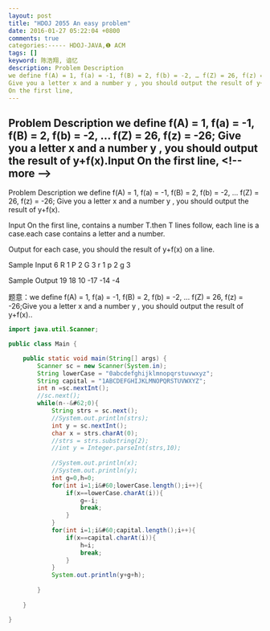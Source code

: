 ```yaml
---
layout: post
title: "HDOJ 2055 An easy problem"
date: 2016-01-27 05:22:04 +0800
comments: true
categories:----- HDOJ-JAVA,❶ ACM
tags: []
keyword: 陈浩翔, 谙忆
description: Problem Description 
we define f(A) = 1, f(a) = -1, f(B) = 2, f(b) = -2, … f(Z) = 26, f(z) = -26; 
Give you a letter x and a number y , you should output the result of y+f(x).Input 
On the first line, 
---
```



Problem Description 
we define f(A) = 1, f(a) = -1, f(B) = 2, f(b) = -2, … f(Z) = 26, f(z) = -26; 
Give you a letter x and a number y , you should output the result of y+f(x).Input 
On the first line,
&#60;!-- more --&#62;
----------

Problem Description
we define f(A) = 1, f(a) = -1, f(B) = 2, f(b) = -2, ... f(Z) = 26, f(z) = -26;
Give you a letter x and a number y , you should output the result of y+f(x).
 

Input
On the first line, contains a number T.then T lines follow, each line is a case.each case contains a letter and a number.
 

Output
for each case, you should the result of y+f(x) on a line.
 

Sample Input
6
R 1
P 2
G 3
r 1
p 2
g 3
 

Sample Output
19
18
10
-17
-14
-4


题意：we define f(A) = 1, f(a) = -1, f(B) = 2, f(b) = -2, … f(Z) = 26, f(z) = -26;Give you a letter x and a number y , you should output the result of y+f(x)..



```java
import java.util.Scanner;

public class Main {

	public static void main(String[] args) {
		Scanner sc = new Scanner(System.in);
		String lowerCase = "0abcdefghijklmnopqrstuvwxyz";
		String capital = "1ABCDEFGHIJKLMNOPQRSTUVWXYZ";
		int n =sc.nextInt();
		//sc.next();
		while(n--&#62;0){
			String strs = sc.next();
			//System.out.println(strs);
			int y = sc.nextInt();
			char x = strs.charAt(0);
			//strs = strs.substring(2);
			//int y = Integer.parseInt(strs,10);
			
			//System.out.println(x);
			//System.out.println(y);
			int g=0,h=0;
			for(int i=1;i&#60;lowerCase.length();i++){
				if(x==lowerCase.charAt(i)){
					g=-i;
					break;
				}
			}
			for(int i=1;i&#60;capital.length();i++){
				if(x==capital.charAt(i)){
					h=i;
					break;
				}
			}
			System.out.println(y+g+h);
			
		}
		
	}

}

```